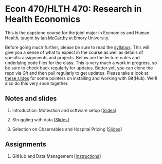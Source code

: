 # Econ 470/HLTH 470: Research in Health Economics

This is the capstone course for the joint major in Economics and Human Health, taught by [Ian McCarthy](http://ianmccarthy-econ.com) at Emory University. 

Before going much further, please be sure to read the [syllabus](Syllabus/Econ470-Syllabus.pdf). This will give you a sense of what to expect in the course as well as details of specific assignments and projects. Below are the lecture notes and underlying code files for the class. This is very much a work in progress, so be sure to check back regularly for updates. Better yet, you can clone the repo via *Git* and then pull regularly to get updates. Please take a look at [these slides](01-Introduction/01-Introduction.html) for some pointers on installing and working with Git(Hub). We'll also do this very soon together.


## Notes and slides

1. Introduction: Motivation and software setup \[[Slides](01-Introduction/01-Introduction.html)\]

2. Struggling with data
\[[Slides](02-DataStruggles/02-DataStruggles.html)\]

3. Selection on Observables and Hospital Pricing
\[[Slides](03-Selection-HospitalPricing/03-Selection-HospitalPricing.html)\]


## Assignments
1. GitHub and Data Management \[[Instructions](assignments/hwk-01.html)\]